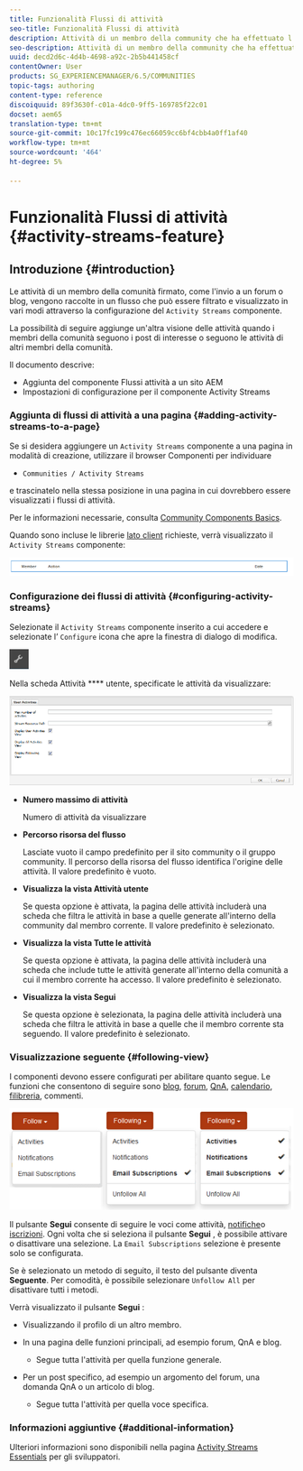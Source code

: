 ```yaml
---
title: Funzionalità Flussi di attività
seo-title: Funzionalità Flussi di attività
description: Attività di un membro della community che ha effettuato l'accesso
seo-description: Attività di un membro della community che ha effettuato l'accesso
uuid: decd2d6c-4d4b-4698-a92c-2b5b441458cf
contentOwner: User
products: SG_EXPERIENCEMANAGER/6.5/COMMUNITIES
topic-tags: authoring
content-type: reference
discoiquuid: 89f3630f-c01a-4dc0-9ff5-169785f22c01
docset: aem65
translation-type: tm+mt
source-git-commit: 10c17fc199c476ec66059cc6bf4cbb4a0ff1af40
workflow-type: tm+mt
source-wordcount: '464'
ht-degree: 5%

---
```



# Funzionalità Flussi di attività {#activity-streams-feature}

## Introduzione {#introduction}

Le attività di un membro della comunità firmato, come l&#39;invio a un forum o blog, vengono raccolte in un flusso che può essere filtrato e visualizzato in vari modi attraverso la configurazione del `Activity Streams` componente.

La possibilità di seguire aggiunge un&#39;altra visione delle attività quando i membri della comunità seguono i post di interesse o seguono le attività di altri membri della comunità.

Il documento descrive:

* Aggiunta del componente Flussi attività a un sito AEM
* Impostazioni di configurazione per il componente Activity Streams

### Aggiunta di flussi di attività a una pagina {#adding-activity-streams-to-a-page}

Se si desidera aggiungere un `Activity Streams` componente a una pagina in modalità di creazione, utilizzare il browser Componenti per individuare

* `Communities / Activity Streams`

e trascinatelo nella stessa posizione in una pagina in cui dovrebbero essere visualizzati i flussi di attività.

Per le informazioni necessarie, consulta [Community Components Basics](/help/communities/basics.md).

Quando sono incluse le librerie [lato client](/help/communities/essentials-activities.md#essentials-for-client-side) richieste, verrà visualizzato il `Activity Streams` componente:

![chlimage_1-195](assets/chlimage_1-195.png)

### Configurazione dei flussi di attività {#configuring-activity-streams}

Selezionate il `Activity Streams` componente inserito a cui accedere e selezionate l’ `Configure` icona che apre la finestra di dialogo di modifica.

![chlimage_1-494](assets/chlimage_1-494.png)

Nella scheda Attività **** utente, specificate le attività da visualizzare:

![attività degli utenti](assets/user-activities.png)

* **Numero massimo di attività**

   Numero di attività da visualizzare

* **Percorso risorsa del flusso**

   Lasciate vuoto il campo predefinito per il sito community o il gruppo community. Il percorso della risorsa del flusso identifica l&#39;origine delle attività. Il valore predefinito è vuoto.

* **Visualizza la vista Attività utente**

   Se questa opzione è attivata, la pagina delle attività includerà una scheda che filtra le attività in base a quelle generate all&#39;interno della community dal membro corrente. Il valore predefinito è selezionato.

* **Visualizza la vista Tutte le attività**

   Se questa opzione è attivata, la pagina delle attività includerà una scheda che include tutte le attività generate all&#39;interno della comunità a cui il membro corrente ha accesso. Il valore predefinito è selezionato.

* **Visualizza la vista Segui**

   Se questa opzione è selezionata, la pagina delle attività includerà una scheda che filtra le attività in base a quelle che il membro corrente sta seguendo. Il valore predefinito è selezionato.

### Visualizzazione seguente {#following-view}

I componenti devono essere configurati per abilitare quanto segue. Le funzioni che consentono di seguire sono [blog](/help/communities/blog-feature.md), [forum](/help/communities/forum.md), [QnA](/help/communities/working-with-qna.md), [calendario](/help/communities/calendar.md), [filibreria](/help/communities/file-library.md)[](/help/communities/comments.md), commenti.

![chlimage_1-5](assets/chlimage_1-5.png)

Il pulsante **Segui** consente di seguire le voci come attività, [notifiche](/help/communities/notifications.md)o [iscrizioni](/help/communities/subscriptions.md). Ogni volta che si seleziona il pulsante **Segui** , è possibile attivare o disattivare una selezione. La `Email Subscriptions` selezione è presente solo se configurata.

Se è selezionato un metodo di seguito, il testo del pulsante diventa **Seguente**. Per comodità, è possibile selezionare `Unfollow All` per disattivare tutti i metodi.

Verrà visualizzato il pulsante **Segui** :

* Visualizzando il profilo di un altro membro.
* In una pagina delle funzioni principali, ad esempio forum, QnA e blog.

   * Segue tutta l&#39;attività per quella funzione generale.

* Per un post specifico, ad esempio un argomento del forum, una domanda QnA o un articolo di blog.

   * Segue tutta l&#39;attività per quella voce specifica.

### Informazioni aggiuntive {#additional-information}

Ulteriori informazioni sono disponibili nella pagina [Activity Streams Essentials](/help/communities/essentials-activities.md) per gli sviluppatori.
